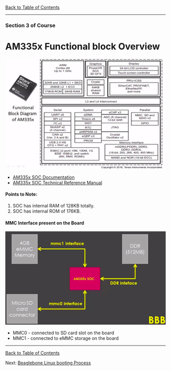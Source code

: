 [Back to Table of Contents](../Notes.md)
***

### Section 3 of Course
# AM335x Functional block Overview

![AM335x SOC Block Diagram](../Images/AM335x_SOC_Block_Diagram.png)

* [AM335x SOC Documentation](https://www.ti.com/product/AM3358)
* [AM335x SOC Technical Reference Manual](https://www.ti.com/lit/ug/spruh73q/spruh73q.pdf?ts=1712401820224&ref_url=https%253A%252F%252Fwww.ti.com%252Fproduct%252FAM3359)

#### Points to Note:
1. SOC has internal RAM of 128KB totally.
2. SOC has internal ROM of 176KB.

#### MMC Interface present on the Board
![MMC interfaces on BBB](../Images/MMC_Interfaces_BBB.png)
* MMC0 - connected to SD card slot on the board
* MMC1 - connected to eMMC storage on the board
***

[Back to Table of Contents](../Notes.md)

Next: [Beaglebone Linux booting Process](Beaglebone_Linux_booting_Process.md)

